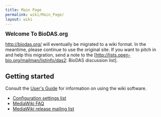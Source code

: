```yaml
---
title: Main Page
permalink: wiki/Main_Page/
layout: wiki
---
```


<big>**Welcome To BioDAS.org**</big>

<http://biodas.org/> will eventually be migrated to a wiki format. In
the meantime, please continue to use the original site. If you want to
pitch in and help this migration, send a note to the
\[<http://lists.open-bio.org/mailman/listinfo/das2>: BioDAS discussion
list\].

Getting started
---------------

Consult the [User's Guide](http://meta.wikimedia.org/wiki/Help:Contents)
for information on using the wiki software.

-   [Configuration settings
    list](http://www.mediawiki.org/wiki/Help:Configuration_settings)
-   [MediaWiki FAQ](http://www.mediawiki.org/wiki/Help:FAQ)
-   [MediaWiki release mailing
    list](http://mail.wikimedia.org/mailman/listinfo/mediawiki-announce)

